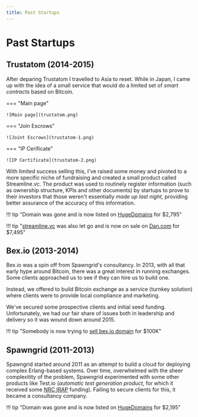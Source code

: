 ```yaml
---
title: Past Startups
---
```


# Past Startups

## Trustatom (2014-2015)

After deparing Trustatom I travelled to Asia to reset. While in Japan, I came up with the idea of
a small service that would do a limited set of _smart contracts_ based on Bitcoin. 

=== "Main page"

    ![Main page](trustatom.png)

=== "Join Escrows"

    ![Joint Escrows](trustatom-1.png)

=== "IP Cerificate"

    ![IP Certificate](trustatom-2.png)

With limited success selling this, I've raised some money and pivoted to a more specific niche of
fundraising and created a small product called Streamline.vc. The product was used to routinely register
information (such as ownership structure, KPIs and other documents) by startups to prove to their investors
that those weren't essentially _made up last night_, providing better assurance of the accuracy of this information.

!!! tip "Domain was gone and is now listed on [HugeDomains](https://www.hugedomains.com/domain_profile.cfm?d=trustatom.com) for $2,795"

!!! tip "[streamline.vc](streamline.vc) was also let go and is now on sale on [Dan.com](https://dan.com/buy-domain/streamline.vc) for $7,495"

## Bex.io (2013-2014)

Bex.io was a spin off from Spawngrid's consultancy. In 2013, with all that
early hype around Bitcoin, there was a great interest in running exchanges. Some clients
approached us to see if they can hire us to build one. 

Instead, we offered to build Bitcoin exchange as a service (turnkey solution) where clients
were to provide local compliance and marketing. 

We've secured some prospective clients and initial seed funding. Unfortunately, we had our fair
share of issues both in leadership and delivery so it was wound down around 2015.

!!! tip "Somebody is now trying to [sell bex.io domain](https://ca.godaddy.com/domainsearch/find?checkAvail=1&tmskey=&domainToCheck=bex.io&isc=cjc99com&cjelbDays=45&AID=10450071&SID=domainr.com&utm_source=cj&utm_medium=affiliate&utm_campaign=xx-xx_corp_affiliate_10450071_001&utm_content=nb.io%2c+LLC_2513766&tgt=3198382&cjdata=MXxOfDB8WXww) for $100K"

## Spawngrid (2011-2013)

Spawngrid started around 2011 as an attempt to build a cloud for deploying
complex Erlang-based systems. Over time, overwhelmed with the sheer
complexitity of the problem, Spawngrid experimented with some other products
like Test.io (_automatic test generation product_, for which it received
some [NRC IRAP](https://nrc.canada.ca/en/support-technology-innovation) funding). 
Failing to secure clients for this, it became a consultancy company.

!!! tip "Domain was gone and is now listed on [HugeDomains](https://www.hugedomains.com/domain_profile.cfm?d=spawngrid.com) for $2,195"
